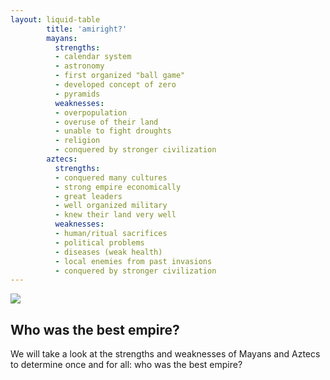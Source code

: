 ```yaml
---
layout: liquid-table
        title: 'amiright?'
        mayans:
          strengths:
          - calendar system
          - astronomy
          - first organized "ball game"
          - developed concept of zero
          - pyramids
          weaknesses: 
          - overpopulation
          - overuse of their land
          - unable to fight droughts 
          - religion
          - conquered by stronger civilization          
        aztecs:
          strengths: 
          - conquered many cultures
          - strong empire economically
          - great leaders
          - well organized military
          - knew their land very well
          weaknesses: 
          - human/ritual sacrifices
          - political problems
          - diseases (weak health)
          - local enemies from past invasions
          - conquered by stronger civilization         
---
```


<img src="../img/piramides.jpg" class="center">


## Who was the best empire?

We will take a look at the strengths and weaknesses of Mayans and Aztecs to determine once and for all: who was the best empire?
